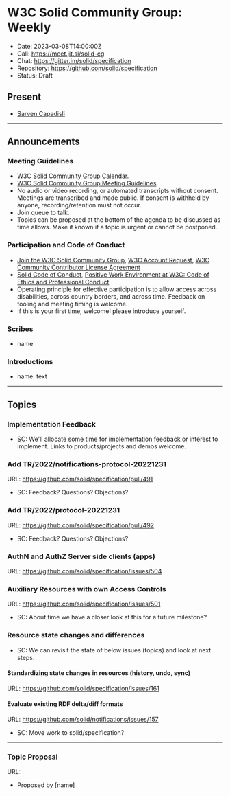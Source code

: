 # W3C Solid Community Group: Weekly

* Date: 2023-03-08T14:00:00Z
* Call: https://meet.jit.si/solid-cg
* Chat: https://gitter.im/solid/specification
* Repository: https://github.com/solid/specification
* Status: Draft

## Present
* [Sarven Capadisli](https://csarven.ca/#i)

---

## Announcements

### Meeting Guidelines
* [W3C Solid Community Group Calendar](https://www.w3.org/groups/cg/solid/calendar).
* [W3C Solid Community Group Meeting Guidelines](https://github.com/solid/specification/blob/main/meetings/README.md).
* No audio or video recording, or automated transcripts without consent. Meetings are transcribed and made public. If consent is withheld by anyone, recording/retention must not occur.
* Join queue to talk.
* Topics can be proposed at the bottom of the agenda to be discussed as time allows. Make it known if a topic is urgent or cannot be postponed.


### Participation and Code of Conduct
* [Join the W3C Solid Community Group](https://www.w3.org/community/solid/join), [W3C Account Request](http://www.w3.org/accounts/request), [W3C Community Contributor License Agreement](https://www.w3.org/community/about/agreements/cla/)
* [Solid Code of Conduct](https://github.com/solid/process/blob/main/code-of-conduct.md), [Positive Work Environment at W3C: Code of Ethics and Professional Conduct](https://www.w3.org/Consortium/cepc/)
* Operating principle for effective participation is to allow access across disabilities, across country borders, and across time. Feedback on tooling and meeting timing is welcome.
* If this is your first time, welcome! please introduce yourself.


### Scribes
* name

### Introductions
* name: text

---


## Topics

### Implementation Feedback
* SC: We'll allocate some time for implementation feedback or interest to implement. Links to products/projects and demos welcome.


### Add TR/2022/notifications-protocol-20221231
URL: https://github.com/solid/specification/pull/491

* SC: Feedback? Questions? Objections?


### Add TR/2022/protocol-20221231
URL: https://github.com/solid/specification/pull/492

* SC: Feedback? Questions? Objections?


### AuthN and AuthZ Server side clients (apps)
URL: https://github.com/solid/specification/issues/504


### Auxiliary Resources with own Access Controls
URL: https://github.com/solid/specification/issues/501

* SC: About time we have a closer look at this for a future milestone?


### Resource state changes and differences
* SC: We can revisit the state of below issues (topics) and look at next steps.

#### Standardizing state changes in resources (history, undo, sync)
URL: https://github.com/solid/specification/issues/161

#### Evaluate existing RDF delta/diff formats
URL: https://github.com/solid/notifications/issues/157

* SC: Move work to solid/specification?


---

### Topic Proposal
URL:

* Proposed by [name]
